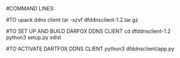 #COMMAND LINES:

#TO upack ddns client
tar -xzvf dfddnsclient-1.2.tar.gz

#TO SET UP AND BUILD DARFOX DDNS CLIENT
cd dfddnsclient-1.2
python3 setup.py sdist

#TO ACTIVATE DARTFOX DDNS CLIENT
python3 dfddnsclient/app.py <your cname> <your pass key>
